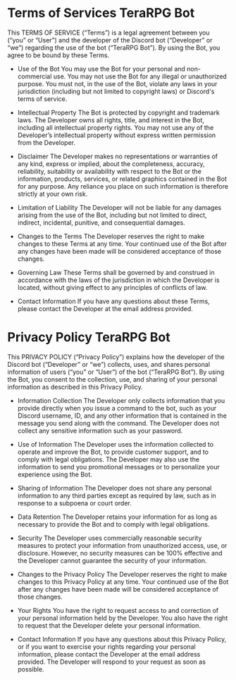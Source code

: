 # Terms of Services TeraRPG Bot


This TERMS OF SERVICE (“Terms”) is a legal agreement between you (“you” or “User”) and the developer of the Discord bot (“Developer” or “we”) regarding the use of the bot (“TeraRPG Bot”). By using the Bot, you agree to be bound by these Terms.

* Use of the Bot
You may use the Bot for your personal and non-commercial use. You may not use the Bot for any illegal or unauthorized purpose. You must not, in the use of the Bot, violate any laws in your jurisdiction (including but not limited to copyright laws) or Discord's terms of service.

* Intellectual Property
The Bot is protected by copyright and trademark laws. The Developer owns all rights, title, and interest in the Bot, including all intellectual property rights. You may not use any of the Developer’s intellectual property without express written permission from the Developer.

* Disclaimer
The Developer makes no representations or warranties of any kind, express or implied, about the completeness, accuracy, reliability, suitability or availability with respect to the Bot or the information, products, services, or related graphics contained in the Bot for any purpose. Any reliance you place on such information is therefore strictly at your own risk.

* Limitation of Liability
The Developer will not be liable for any damages arising from the use of the Bot, including but not limited to direct, indirect, incidental, punitive, and consequential damages.

* Changes to the Terms
The Developer reserves the right to make changes to these Terms at any time. Your continued use of the Bot after any changes have been made will be considered acceptance of those changes.

* Governing Law
These Terms shall be governed by and construed in accordance with the laws of the jurisdiction in which the Developer is located, without giving effect to any principles of conflicts of law.

* Contact Information
If you have any questions about these Terms, please contact the Developer at the email address provided.


# Privacy Policy TeraRPG Bot
This PRIVACY POLICY (“Privacy Policy”) explains how the developer of the Discord bot (“Developer” or “we”) collects, uses, and shares personal information of users (“you” or “User”) of the bot (“TeraRPG Bot”). By using the Bot, you consent to the collection, use, and sharing of your personal information as described in this Privacy Policy.

* Information Collection
The Developer only collects information that you provide directly when you issue a command to the bot, such as your Discord username, ID, and any other information that is contained in the message you send along with the command. The Developer does not collect any sensitive information such as your password.

* Use of Information
The Developer uses the information collected to operate and improve the Bot, to provide customer support, and to comply with legal obligations. The Developer may also use the information to send you promotional messages or to personalize your experience using the Bot.

* Sharing of Information
The Developer does not share any personal information to any third parties except as required by law, such as in response to a subpoena or court order.

* Data Retention
The Developer retains your information for as long as necessary to provide the Bot and to comply with legal obligations.

* Security
The Developer uses commercially reasonable security measures to protect your information from unauthorized access, use, or disclosure. However, no security measures can be 100% effective and the Developer cannot guarantee the security of your information.

* Changes to the Privacy Policy
The Developer reserves the right to make changes to this Privacy Policy at any time. Your continued use of the Bot after any changes have been made will be considered acceptance of those changes.

* Your Rights
You have the right to request access to and correction of your personal information held by the Developer. You also have the right to request that the Developer delete your personal information.

* Contact Information
If you have any questions about this Privacy Policy, or if you want to exercise your rights regarding your personal information, please contact the Developer at the email address provided. The Developer will respond to your request as soon as possible.
